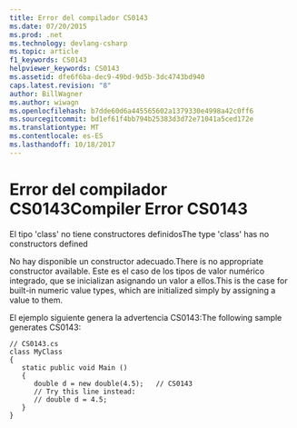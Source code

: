 ```yaml
---
title: Error del compilador CS0143
ms.date: 07/20/2015
ms.prod: .net
ms.technology: devlang-csharp
ms.topic: article
f1_keywords: CS0143
helpviewer_keywords: CS0143
ms.assetid: dfe6f6ba-dec9-49bd-9d5b-3dc4743bd940
caps.latest.revision: "8"
author: BillWagner
ms.author: wiwagn
ms.openlocfilehash: b7dde60d6a445565602a1379330e4998a42c0ff6
ms.sourcegitcommit: bd1ef61f4bb794b25383d3d72e71041a5ced172e
ms.translationtype: MT
ms.contentlocale: es-ES
ms.lasthandoff: 10/18/2017
---
```

# <a name="compiler-error-cs0143"></a><span data-ttu-id="c44f5-102">Error del compilador CS0143</span><span class="sxs-lookup"><span data-stu-id="c44f5-102">Compiler Error CS0143</span></span>
<span data-ttu-id="c44f5-103">El tipo 'class' no tiene constructores definidos</span><span class="sxs-lookup"><span data-stu-id="c44f5-103">The type 'class' has no constructors defined</span></span>  
  
 <span data-ttu-id="c44f5-104">No hay disponible un constructor adecuado.</span><span class="sxs-lookup"><span data-stu-id="c44f5-104">There is no appropriate constructor available.</span></span> <span data-ttu-id="c44f5-105">Este es el caso de los tipos de valor numérico integrado, que se inicializan asignando un valor a ellos.</span><span class="sxs-lookup"><span data-stu-id="c44f5-105">This is the case for built-in numeric value types, which are initialized simply by assigning a value to them.</span></span>  
  
 <span data-ttu-id="c44f5-106">El ejemplo siguiente genera la advertencia CS0143:</span><span class="sxs-lookup"><span data-stu-id="c44f5-106">The following sample generates CS0143:</span></span>  
  
```  
// CS0143.cs  
class MyClass  
{  
   static public void Main ()  
   {  
      double d = new double(4.5);   // CS0143  
      // Try this line instead:  
      // double d = 4.5;  
   }  
}  
```
